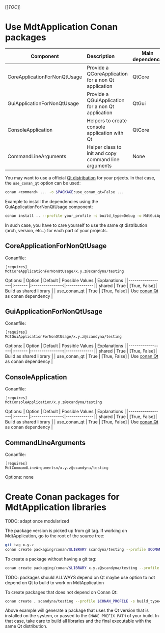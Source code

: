 [[_TOC_]]

# Use MdtApplication Conan packages

| Component                    | Description                                          | Main dependency |
|------------------------------|:-----------------------------------------------------|-----------------|
| CoreApplicationForNonQtUsage | Provide a QCoreApplication for a non Qt application  | QtCore          |
| GuiApplicationForNonQtUsage  | Provide a QGuiApplication for a non Qt application   | QtGui           |
| ConsoleApplication           | Helpers to create console application with Qt        | QtCore          |
| CommandLineArguments         | Helper class to init and copy command line arguments | None

You may want to use a official [Qt distribution](https://www.qt.io/download) for your prjects.
In that case, the `use_conan_qt` option can be used:
```bash
conan <command> ... -o $PACKAGE:use_conan_qt=False ...
```

Example to install the dependencies using the GuiApplicationForNonQtUsage component:
```bash
conan install .. --profile your_profile -s build_type=Debug -o MdtGuiApplicationForNonQtUsage:use_conan_qt=False
```

In such case, you have to care yourself to use the same qt distribution (arch, version, etc..)
for each part of your projects.

## CoreApplicationForNonQtUsage

Conanfile:
```conan
[requires]
MdtCoreApplicationForNonQtUsage/x.y.z@scandyna/testing
```

Options:
| Option           | Default | Possible Values  | Explanations |
|------------------|:------- |:----------------:|--------------|
| shared           | True    |  [True, False]   | Build as shared library |
| use_conan_qt     | True    |  [True, False]   | Use [conan Qt](https://conan.io/center/qt) as conan dependency |

## GuiApplicationForNonQtUsage

Conanfile:
```conan
[requires]
MdtGuiApplicationForNonQtUsage/x.y.z@scandyna/testing
```

Options:
| Option           | Default | Possible Values  | Explanations |
|------------------|:------- |:----------------:|--------------|
| shared           | True    |  [True, False]   | Build as shared library |
| use_conan_qt     | True    |  [True, False]   | Use [conan Qt](https://conan.io/center/qt) as conan dependency |

## ConsoleApplication

Conanfile:
```conan
[requires]
MdtConsoleApplication/x.y.z@scandyna/testing
```

Options:
| Option           | Default | Possible Values  | Explanations |
|------------------|:------- |:----------------:|--------------|
| shared           | True    |  [True, False]   | Build as shared library |
| use_conan_qt     | True    |  [True, False]   | Use [conan Qt](https://conan.io/center/qt) as conan dependency |

## CommandLineArguments

Conanfile:
```conan
[requires]
MdtCommandLineArgumentsn/x.y.z@scandyna/testing
```

Options: none

# Create Conan packages for MdtApplication libraries

TODO: adapt once modularized

The package version is picked up from git tag.
If working on MdtApplication, go to the root of the source tree:
```bash
git tag x.y.z
conan create packaging/conan/$LIBRARY scandyna/testing --profile $CONAN_PROFILE -s build_type=$BUILD_TYPE
```

To create a package without having a git tag:
```bash
conan create packaging/conan/$LIBRARY x.y.z@scandyna/testing --profile $CONAN_PROFILE -s build_type=$BUILD_TYPE
```

TODO: packages should ALLWAYS depend on Qt
maybe use option to not depend on Qt to build to work on MdtApplication

To create packages that does not depend on Conan Qt:
```bash
conan create . scandyna/testing --profile $CONAN_PROFILE -s build_type=$BUILD_TYPE -o MdtApplication:use_conan_qt=False
```

Above example will generate a package that uses the Qt version that is installed on the system,
or passed to the `CMAKE_PREFIX_PATH` of your build.
In that case, take care to build all libraries and the final executable
with the same Qt distribution.
